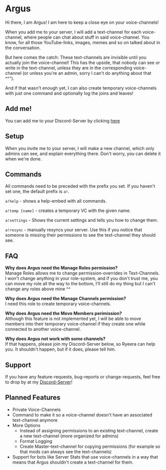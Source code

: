 # Argus
Hi there, I am Argus!
I am here to keep a close eye on your voice-channels!  

When you add me to your server, I will add a text-channel for each voice-channel, where people can chat about stuff in said voice-channel. You know, for all those YouTube-links, images, memes and so on talked about in the conversation.  

But here comes the catch: These text-channels are invisible until you actually join the voice-channel! This has the upside, that nobody can see or write in the text-channel, unless they are in the corresponding voice-channel (or unless you're an admin, sorry I can't do anything about that ^^").  

And if that wasn't enough yet, I can also create temporary voice-channels with just one command and optionally log the joins and leaves!

## Add me!
You can add me to your Discord-Server by clicking [here](https://discord.com/api/oauth2/authorize?client_id=655496558095237130&permissions=285232144&scope=bot)

## Setup
When you invite me to your server, I will make a new channel, which only admins can see, and explain everything there. Don't worry, you can delete it when we're done.

## Commands
All commands need to be preceded with the prefix you set. If you haven't set one, the default prefix is `a!`.

`a!help` - shows a help-embed with all commands.

`a!temp [name]` - creates a temporary VC with the given name.

`a!settings` - Shows the current settings and tells you how to change them.

`a!resync` - manually resyncs your server. Use this if you notice that someone is missing their permissions to see the text-channel they should see.

## FAQ
**Why does Argus need the Manage Roles permission?**  
Manage Roles allows me to change permission-overrides in Text-Channels. I won't change anything in your role-system, and if you don't trust me, you can move my role all the way to the bottom, I'll still do my thing but I can't change any roles above mine ^^

**Why does Argus need the Manage Channels permission?**  
I need this role to create temporary voice-channels.

**Why does Argus need the Move Members perimission?**  
Although this feature is not implemented yet, I will be able to move members into their temporary voice-channel if they create one while connected to another voice-channel.

**Why does Argus not work with some channels?**  
If that happens, please join my Discord-Server below, so Ryeera can help you. It shouldn't happen, but if it does, please tell him.

## Support
If you have any feature-requests, bug-reports or change-requests, feel free to drop by at my [Discord-Server](https://discord.gg/ffrArfErfH)!

## Planned Features
- Private Voice-Channels
- Command to make it so a voice-channel doesn't have an associated text-channel anymore
- More Options
  - Instead of assigning permissions to an existing text-channel, create a new text-channel (more organized for admins)
  - Format Logging
  - Create Master-text-channel for copying permissions (for example so that mods can always see the text-channels)
- Support for bots like Server Stats that use voice-channels in a way that means that Argus shouldn't create a text-channel for them.
